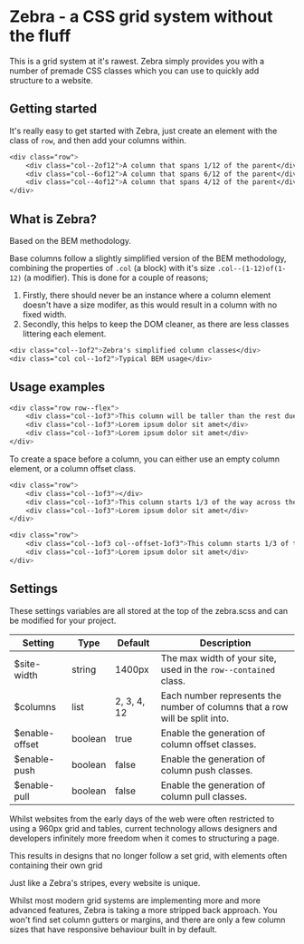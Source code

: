 # Zebra - a CSS grid system without the fluff
This is a grid system at it's rawest. Zebra simply provides you with a number of premade CSS classes which you can use to quickly add structure to a website.

## Getting started
It's really easy to get started with Zebra, just create an element with the class of `row`, and then add your columns within.

```css
<div class="row">
	<div class="col--2of12">A column that spans 1/12 of the parent</div>
	<div class="col--6of12">A column that spans 6/12 of the parent</div>
	<div class="col--4of12">A column that spans 4/12 of the parent</div>
</div>
```

## What is Zebra?
Based on the BEM methodology.

Base columns follow a slightly simplified version of the BEM methodology, combining the properties of `.col` (a block) with it's size `.col--(1-12)of(1-12)` (a modifier). This is done for a couple of reasons; 

1. Firstly, there should never be an instance where a column element doesn't have a size modifer, as this would result in a column with no fixed width.
2. Secondly, this helps to keep the DOM cleaner, as there are less classes littering each element.

```css
<div class="col--1of2">Zebra's simplified column classes</div>
<div class="col col--1of2">Typical BEM usage</div>
```

## Usage examples
```css
<div class="row row--flex">
	<div class="col--1of3">This column will be taller than the rest due to extra content within it</div>
	<div class="col--1of3">Lorem ipsum dolor sit amet</div>
	<div class="col--1of3">Lorem ipsum dolor sit amet</div>
</div>
```

To create a space before a column, you can either use an empty column element, or a column offset class.

```css
<div class="row">
	<div class="col--1of3"></div>
	<div class="col--1of3">This column starts 1/3 of the way across the row</div>
	<div class="col--1of3">Lorem ipsum dolor sit amet</div>
</div>

<div class="row">
	<div class="col--1of3 col--offset-1of3">This column starts 1/3 of the way across the row</div>
	<div class="col--1of3">Lorem ipsum dolor sit amet</div>
</div>
```

## Settings
These settings variables are all stored at the top of the zebra.scss and can be modified for your project.

| Setting         | Type    | Default     | Description |
|-----------------|---------|-------------|-------------|
| $site-width     | string  | 1400px      | The max width of your site, used in the `row--contained` class. |
| $columns        | list    | 2, 3, 4, 12 | Each number represents the number of columns that a row will be split into. |
| $enable-offset  | boolean | true        | Enable the generation of column offset classes. |
| $enable-push    | boolean | false       | Enable the generation of column push classes. |
| $enable-pull    | boolean | false       | Enable the generation of column pull classes. |

Whilst websites from the early days of the web were often restricted to using a 960px grid and tables, current technology allows designers and developers infinitely more freedom when it comes to structuring a page.

This results in designs that no longer follow a set grid, with elements often containing their own grid

Just like a Zebra's stripes, every website is unique.


Whilst most modern grid systems are implementing more and more advanced features, Zebra is taking a more stripped back approach. You won't find set column gutters or margins, and there are only a few column sizes that have responsive behaviour built in by default.

